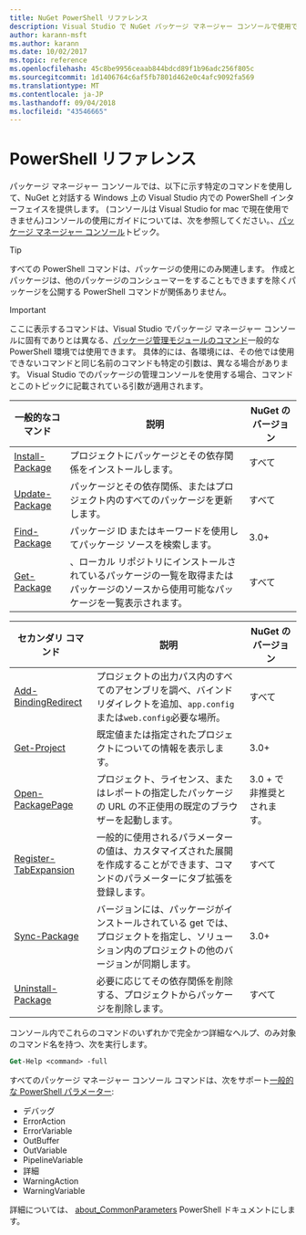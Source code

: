 ```yaml
---
title: NuGet PowerShell リファレンス
description: Visual Studio で NuGet パッケージ マネージャー コンソールで使用できる PowerShell コマンドの完全なリファレンスです。
author: karann-msft
ms.author: karann
ms.date: 10/02/2017
ms.topic: reference
ms.openlocfilehash: 45c8be9956ceaab844bdcd89f1b96adc256f805c
ms.sourcegitcommit: 1d1406764c6af5fb7801d462e0c4afc9092fa569
ms.translationtype: MT
ms.contentlocale: ja-JP
ms.lasthandoff: 09/04/2018
ms.locfileid: "43546665"
---
```

# <a name="powershell-reference"></a>PowerShell リファレンス

パッケージ マネージャー コンソールでは、以下に示す特定のコマンドを使用して、NuGet と対話する Windows 上の Visual Studio 内での PowerShell インターフェイスを提供します。 (コンソールは Visual Studio for mac で現在使用できません)コンソールの使用にガイドについては、次を参照してください。、[パッケージ マネージャー コンソール](../tools/package-manager-console.md)トピック。

> [!Tip]
> すべての PowerShell コマンドは、パッケージの使用にのみ関連します。 作成とパッケージは、他のパッケージのコンシューマーをすることもできますを除くパッケージを公開する PowerShell コマンドが関係ありません。

> [!Important]
> ここに表示するコマンドは、Visual Studio でパッケージ マネージャー コンソールに固有でありとは異なる、[パッケージ管理モジュールのコマンド](/powershell/module/packagemanagement/?view=powershell-6)一般的な PowerShell 環境では使用できます。 具体的には、各環境には、その他では使用できないコマンドと同じ名前のコマンドも特定の引数は、異なる場合があります。 Visual Studio でのパッケージの管理コンソールを使用する場合、コマンドとこのトピックに記載されている引数が適用されます。

| 一般的なコマンド | 説明 | NuGet のバージョン |
| --- | --- | --- |
| [Install-Package](ps-ref-install-package.md) | プロジェクトにパッケージとその依存関係をインストールします。 | すべて |
| [Update-Package](ps-ref-update-package.md) | パッケージとその依存関係、またはプロジェクト内のすべてのパッケージを更新します。 | すべて |
| [Find-Package](ps-ref-find-package.md) | パッケージ ID またはキーワードを使用してパッケージ ソースを検索します。 | 3.0+ |
| [Get-Package](ps-ref-get-package.md) | 、ローカル リポジトリにインストールされているパッケージの一覧を取得またはパッケージのソースから使用可能なパッケージを一覧表示されます。 | すべて |

| セカンダリ コマンド | 説明 | NuGet のバージョン |
| --- | --- | --- |
| [Add-BindingRedirect](ps-ref-add-bindingredirect.md) | プロジェクトの出力パス内のすべてのアセンブリを調べ、バインド リダイレクトを追加、`app.config`または`web.config`必要な場所。 | すべて |
| [Get-Project](ps-ref-get-project.md) | 既定値または指定されたプロジェクトについての情報を表示します。 | 3.0+ |
| [Open-PackagePage](ps-ref-open-packagepage.md) | プロジェクト、ライセンス、またはレポートの指定したパッケージの URL の不正使用の既定のブラウザーを起動します。 | 3.0 + で非推奨とされます。 |
| [Register-TabExpansion](ps-ref-register-tabexpansion.md) | 一般的に使用されるパラメーターの値は、カスタマイズされた展開を作成することができます、コマンドのパラメーターにタブ拡張を登録します。 | すべて |
| [Sync-Package](ps-ref-sync-package.md) | バージョンには、パッケージがインストールされている get では、プロジェクトを指定し、ソリューション内のプロジェクトの他のバージョンが同期します。 | 3.0+ |
| [Uninstall-Package](ps-ref-uninstall-package.md) | 必要に応じてその依存関係を削除する、プロジェクトからパッケージを削除します。 | すべて |

コンソール内でこれらのコマンドのいずれかで完全かつ詳細なヘルプ、のみ対象のコマンド名を持つ、次を実行します。

```ps
Get-Help <command> -full
```

すべてのパッケージ マネージャー コンソール コマンドは、次をサポート[一般的な PowerShell パラメーター](http://go.microsoft.com/fwlink/?LinkID=113216):

- デバッグ
- ErrorAction
- ErrorVariable
- OutBuffer
- OutVariable
- PipelineVariable
- 詳細
- WarningAction
- WarningVariable

詳細については、 [about_CommonParameters](http://go.microsoft.com/fwlink/?LinkID=113216) PowerShell ドキュメントにします。

